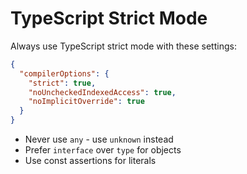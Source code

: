 # TypeScript Strict Mode

Always use TypeScript strict mode with these settings:

```json
{
  "compilerOptions": {
    "strict": true,
    "noUncheckedIndexedAccess": true,
    "noImplicitOverride": true
  }
}
```

- Never use `any` - use `unknown` instead
- Prefer `interface` over `type` for objects
- Use const assertions for literals
